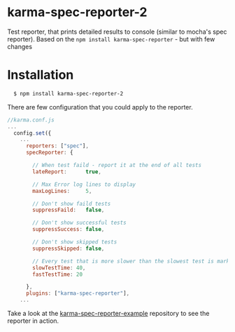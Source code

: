 # karma-spec-reporter-2

Test reporter, that prints detailed results to console (similar to mocha's spec reporter).
Based on the `npm install karma-spec-reporter` - but with few changes

# Installation

```bash
  $ npm install karma-spec-reporter-2
```

There are few configuration that you could apply to the reporter.
``` js
//karma.conf.js
...
  config.set({
    ...
      reporters: ["spec"],
      specReporter: {

        // When test faild - report it at the end of all tests 
        lateReport:      true,

        // Max Error log lines to display
        maxLogLines:     5,

        // Don't show faild tests
        suppressFaild:   false,

        // Don't show successful tests
        suppressSuccess: false,

        // Don't show skipped tests
        suppressSkipped: false,

        // Every test that is more slower than the slowest test is mark as slow
        slowTestTime: 40,
        fastTestTime: 20

      },
      plugins: ["karma-spec-reporter"],
    ...
```

Take a look at the [karma-spec-reporter-example](http://github.com/mlex/karma-spec-reporter-example) repository to see the reporter in action.
